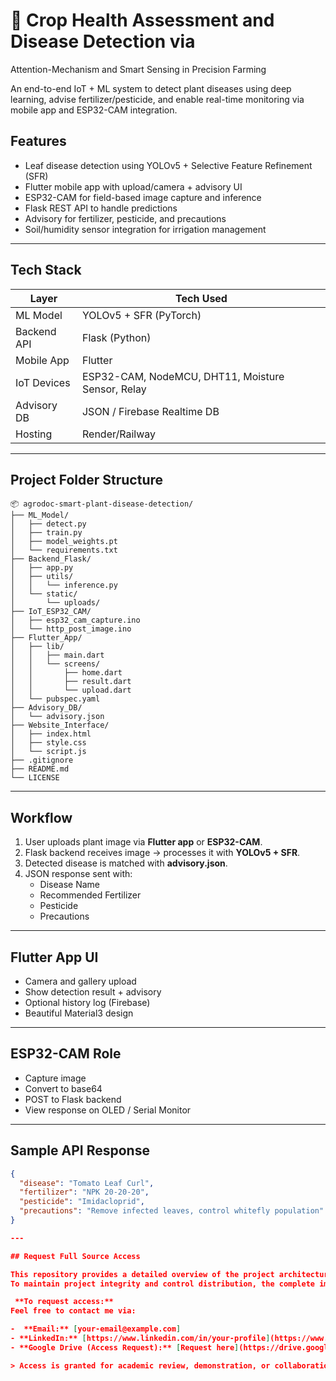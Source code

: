 # 🌿 Crop Health Assessment and Disease Detection via
 Attention-Mechanism and Smart Sensing in Precision
 Farming

An end-to-end IoT + ML system to detect plant diseases using deep learning, advise fertilizer/pesticide, and enable real-time monitoring via mobile app and ESP32-CAM integration.

##  Features

-  Leaf disease detection using YOLOv5 + Selective Feature Refinement (SFR)
-  Flutter mobile app with upload/camera + advisory UI
-  ESP32-CAM for field-based image capture and inference
-  Flask REST API to handle predictions
-  Advisory for fertilizer, pesticide, and precautions
-  Soil/humidity sensor integration for irrigation management

---

##  Tech Stack

| Layer            | Tech Used |
|------------------|-----------|
| ML Model         | YOLOv5 + SFR (PyTorch) |
| Backend API      | Flask (Python) |
| Mobile App       | Flutter |
| IoT Devices      | ESP32-CAM, NodeMCU, DHT11, Moisture Sensor, Relay |
| Advisory DB      | JSON / Firebase Realtime DB |
| Hosting          | Render/Railway|

---

##  Project Folder Structure

```
📦 agrodoc-smart-plant-disease-detection/
├── ML_Model/
│   ├── detect.py
│   ├── train.py
│   ├── model_weights.pt
│   └── requirements.txt
├── Backend_Flask/
│   ├── app.py
│   ├── utils/
│   │   └── inference.py
│   └── static/
│       └── uploads/
├── IoT_ESP32_CAM/
│   ├── esp32_cam_capture.ino
│   └── http_post_image.ino
├── Flutter_App/
│   ├── lib/
│   │   ├── main.dart
│   │   └── screens/
│   │       ├── home.dart
│   │       ├── result.dart
│   │       └── upload.dart
│   └── pubspec.yaml
├── Advisory_DB/
│   └── advisory.json
├── Website_Interface/
│   ├── index.html
│   ├── style.css
│   └── script.js
├── .gitignore
├── README.md
└── LICENSE
```

---

##  Workflow

1. User uploads plant image via **Flutter app** or **ESP32-CAM**.
2. Flask backend receives image → processes it with **YOLOv5 + SFR**.
3. Detected disease is matched with **advisory.json**.
4. JSON response sent with:
    -  Disease Name
    -  Recommended Fertilizer
    -  Pesticide
    -  Precautions

---

##  Flutter App UI

- Camera and gallery upload
- Show detection result + advisory
- Optional history log (Firebase)
- Beautiful Material3 design

---

##  ESP32-CAM Role

- Capture image
- Convert to base64
- POST to Flask backend
- View response on OLED / Serial Monitor

---

##  Sample API Response

```json
{
  "disease": "Tomato Leaf Curl",
  "fertilizer": "NPK 20-20-20",
  "pesticide": "Imidacloprid",
  "precautions": "Remove infected leaves, control whitefly population"
}

---

## Request Full Source Access

This repository provides a detailed overview of the project architecture and components.  
To maintain project integrity and control distribution, the complete implementation (including trained models, mobile app builds, firmware, and extended documentation) is available **upon request**.

 **To request access:**  
Feel free to contact me via:

-  **Email:** [your-email@example.com]  
- **LinkedIn:** [https://www.linkedin.com/in/your-profile](https://www.linkedin.com/in/your-profile)  
- **Google Drive (Access Request):** [Request here](https://drive.google.com/your-drive-link)

> Access is granted for academic review, demonstration, or collaboration purposes only.
